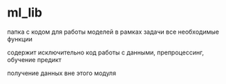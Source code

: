 # ml_lib

папка с кодом для работы моделей в рамках задачи
все необходимые функции

содержит исключительно код работы с данными, препроцессинг, обучение предикт

получение данных вне этого модуля